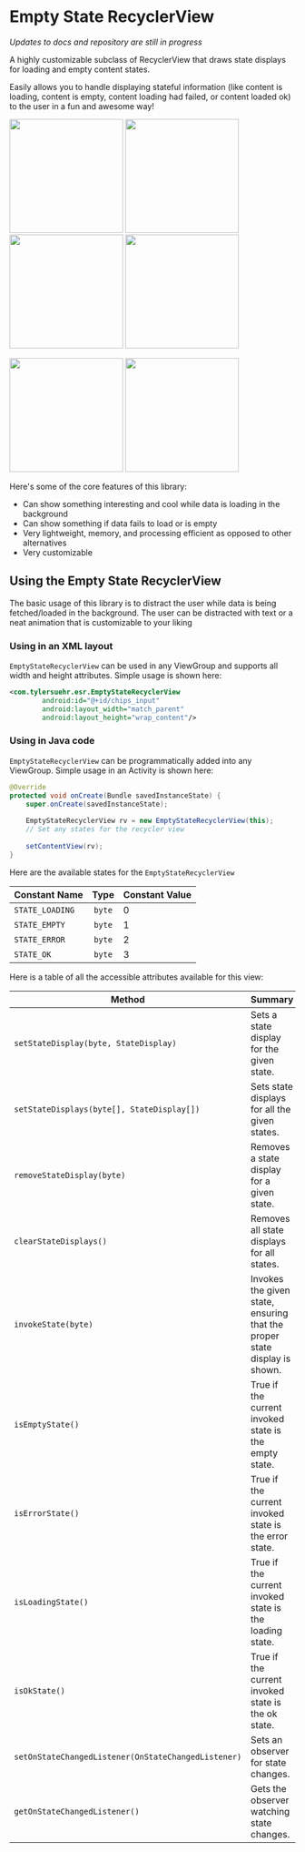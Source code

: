 # Empty State RecyclerView
*Updates to docs and repository are still in progress*

A highly customizable subclass of RecyclerView that draws state displays for loading and empty content states.

Easily allows you to handle displaying stateful information (like content is loading, content is empty, content loading had failed, or content loaded ok) to the user in a fun and awesome way!

<img src="https://github.com/tylersuehr7/empty-state-recyclerview/blob/master/docs/screen_anim.gif" width="200"> <img src="https://github.com/tylersuehr7/empty-state-recyclerview/blob/master/docs/screen_single_list.png" width="200"> <img src="https://github.com/tylersuehr7/empty-state-recyclerview/blob/master/docs/screen_list.png" width="200"> <img src="https://github.com/tylersuehr7/empty-state-recyclerview/blob/master/docs/screen_card.png" width="200">

<img src="https://github.com/tylersuehr7/empty-state-recyclerview/blob/master/docs/screen_empty.png" width="200"> <img src="https://github.com/tylersuehr7/empty-state-recyclerview/blob/master/docs/screen_error.png" width="200">

Here's some of the core features of this library:
* Can show something interesting and cool while data is loading in the background
* Can show something if data fails to load or is empty
* Very lightweight, memory, and processing efficient as opposed to other alternatives
* Very customizable

## Using the Empty State RecyclerView
The basic usage of this library is to distract the user while data is being fetched/loaded in the background. The user can be distracted with text or a neat animation that is customizable to your liking

### Using in an XML layout
`EmptyStateRecyclerView` can be used in any ViewGroup and supports all width and height attributes. Simple usage is shown here:
```xml
<com.tylersuehr.esr.EmptyStateRecyclerView
        android:id="@+id/chips_input"
        android:layout_width="match_parent"
        android:layout_height="wrap_content"/>
```

### Using in Java code
`EmptyStateRecyclerView` can be programmatically added into any ViewGroup. Simple usage in an Activity is shown here:
```java
@Override
protected void onCreate(Bundle savedInstanceState) {
    super.onCreate(savedInstanceState);
    
    EmptyStateRecyclerView rv = new EmptyStateRecyclerView(this);
    // Set any states for the recycler view
    
    setContentView(rv);
}
```

Here are the available states for the `EmptyStateRecyclerView`

Constant Name | Type |  Constant Value
--- | :---: | ---
`STATE_LOADING`| `byte` | 0
`STATE_EMPTY` | `byte` | 1
`STATE_ERROR` | `byte` | 2
`STATE_OK` | `byte` | 3

Here is a table of all the accessible attributes available for this view:

Method | Summary
--- | ---
`setStateDisplay(byte, StateDisplay)` | Sets a state display for the given state.
`setStateDisplays(byte[], StateDisplay[])` | Sets state displays for all the given states. 
`removeStateDisplay(byte)` | Removes a state display for a given state.
`clearStateDisplays()` |  Removes all state displays for all states.
`invokeState(byte)` | Invokes the given state, ensuring that the proper state display is shown.
`isEmptyState()` | True if the current invoked state is the empty state.
`isErrorState()` | True if the current invoked state is the error state.
`isLoadingState()` | True if the current invoked state is the loading state.
`isOkState()` | True if the current invoked state is the ok state.
`setOnStateChangedListener(OnStateChangedListener)` | Sets an observer for state changes.
`getOnStateChangedListener()` | Gets the observer watching state changes.

